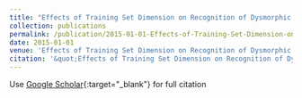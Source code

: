 ```yaml
---
title: "Effects of Training Set Dimension on Recognition of Dysmorphic Faces with Statistical Classifiers."
collection: publications
permalink: /publication/2015-01-01-Effects-of-Training-Set-Dimension-on-Recognition-of-Dysmorphic-Faces-with-Statistical-Classifiers
date: 2015-01-01
venue: 'Effects of Training Set Dimension on Recognition of Dysmorphic Faces with Statistical Classifiers.'
citation: '&quot;Effects of Training Set Dimension on Recognition of Dysmorphic Faces with Statistical Classifiers..&quot; Effects of Training Set Dimension on Recognition of Dysmorphic Faces with Statistical Classifiers., 2015.'
---
```

Use [Google Scholar](https://scholar.google.com/scholar?q=Effects+of+Training+Set+Dimension+on+Recognition+of+Dysmorphic+Faces+with+Statistical+Classifiers.){:target="_blank"} for full citation